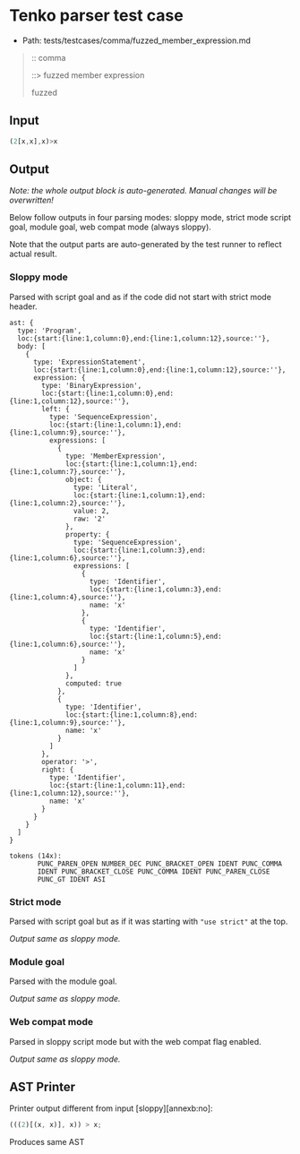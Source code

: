 # Tenko parser test case

- Path: tests/testcases/comma/fuzzed_member_expression.md

> :: comma
>
> ::> fuzzed member expression
>
> fuzzed

## Input

`````js
(2[x,x],x)>x
`````

## Output

_Note: the whole output block is auto-generated. Manual changes will be overwritten!_

Below follow outputs in four parsing modes: sloppy mode, strict mode script goal, module goal, web compat mode (always sloppy).

Note that the output parts are auto-generated by the test runner to reflect actual result.

### Sloppy mode

Parsed with script goal and as if the code did not start with strict mode header.

`````
ast: {
  type: 'Program',
  loc:{start:{line:1,column:0},end:{line:1,column:12},source:''},
  body: [
    {
      type: 'ExpressionStatement',
      loc:{start:{line:1,column:0},end:{line:1,column:12},source:''},
      expression: {
        type: 'BinaryExpression',
        loc:{start:{line:1,column:0},end:{line:1,column:12},source:''},
        left: {
          type: 'SequenceExpression',
          loc:{start:{line:1,column:1},end:{line:1,column:9},source:''},
          expressions: [
            {
              type: 'MemberExpression',
              loc:{start:{line:1,column:1},end:{line:1,column:7},source:''},
              object: {
                type: 'Literal',
                loc:{start:{line:1,column:1},end:{line:1,column:2},source:''},
                value: 2,
                raw: '2'
              },
              property: {
                type: 'SequenceExpression',
                loc:{start:{line:1,column:3},end:{line:1,column:6},source:''},
                expressions: [
                  {
                    type: 'Identifier',
                    loc:{start:{line:1,column:3},end:{line:1,column:4},source:''},
                    name: 'x'
                  },
                  {
                    type: 'Identifier',
                    loc:{start:{line:1,column:5},end:{line:1,column:6},source:''},
                    name: 'x'
                  }
                ]
              },
              computed: true
            },
            {
              type: 'Identifier',
              loc:{start:{line:1,column:8},end:{line:1,column:9},source:''},
              name: 'x'
            }
          ]
        },
        operator: '>',
        right: {
          type: 'Identifier',
          loc:{start:{line:1,column:11},end:{line:1,column:12},source:''},
          name: 'x'
        }
      }
    }
  ]
}

tokens (14x):
       PUNC_PAREN_OPEN NUMBER_DEC PUNC_BRACKET_OPEN IDENT PUNC_COMMA
       IDENT PUNC_BRACKET_CLOSE PUNC_COMMA IDENT PUNC_PAREN_CLOSE
       PUNC_GT IDENT ASI
`````

### Strict mode

Parsed with script goal but as if it was starting with `"use strict"` at the top.

_Output same as sloppy mode._

### Module goal

Parsed with the module goal.

_Output same as sloppy mode._

### Web compat mode

Parsed in sloppy script mode but with the web compat flag enabled.

_Output same as sloppy mode._

## AST Printer

Printer output different from input [sloppy][annexb:no]:

````js
(((2)[(x, x)], x)) > x;
````

Produces same AST
